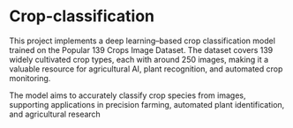 # Crop-classification
This project implements a deep learning–based crop classification model trained on the Popular 139 Crops Image Dataset. The dataset covers 139 widely cultivated crop types, each with around 250 images, making it a valuable resource for agricultural AI, plant recognition, and automated crop monitoring.

The model aims to accurately classify crop species from images, supporting applications in precision farming, automated plant identification, and agricultural research

